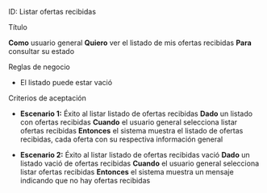 ID: Listar ofertas recibidas

Título

**Como** usuario general **Quiero** ver el listado de mis ofertas recibidas **Para** consultar su estado

Reglas de negocio

- El listado puede estar vació

Criterios de aceptación

- **Escenario 1:** Éxito al listar listado de ofertas recibidas
  **Dado** un listado con ofertas recibidas
  **Cuando** el usuario general selecciona listar ofertas recibidas
  **Entonces** el sistema muestra el listado de ofertas recibidas, cada oferta con su respectiva información general

- **Escenario 2:** Éxito al listar listado de ofertas recibidas vació
  **Dado** un listado vació de ofertas recibidas
  **Cuando** el usuario general selecciona listar ofertas recibidas
  **Entonces** el sistema muestra un mensaje indicando que no hay ofertas recibidas
